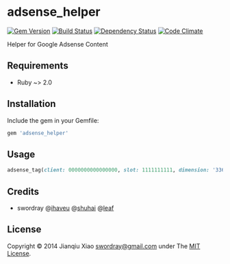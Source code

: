 # adsense_helper

[![Gem Version](https://badge.fury.io/rb/adsense_helper.png)](http://badge.fury.io/rb/adsense_helper) [![Build Status](https://secure.travis-ci.org/swordray/adsense_helper.png?branch=master)](http://travis-ci.org/swordray/adsense_helper) [![Dependency Status](https://gemnasium.com/swordray/adsense_helper.png?travis)](https://gemnasium.com/swordray/adsense_helper) [![Code Climate](https://codeclimate.com/github/swordray/adsense_helper.png)](https://codeclimate.com/github/swordray/adsense_helper)

Helper for Google Adsense Content

## Requirements

* Ruby ~> 2.0

## Installation

Include the gem in your Gemfile:

```ruby
gem 'adsense_helper'
```

## Usage

```ruby
adsense_tag(client: 0000000000000000, slot: 1111111111, dimension: '336x280')
```

## Credits

* swordray @[ihaveu](http://www.ihaveu.com/home) @[shuhai](http://tw.shuhai.org/) @[leaf](http://leaf.iacger.com)

## License

Copyright © 2014 Jianqiu Xiao <swordray@gmail.com> under The [MIT License](http://opensource.org/licenses/MIT).
